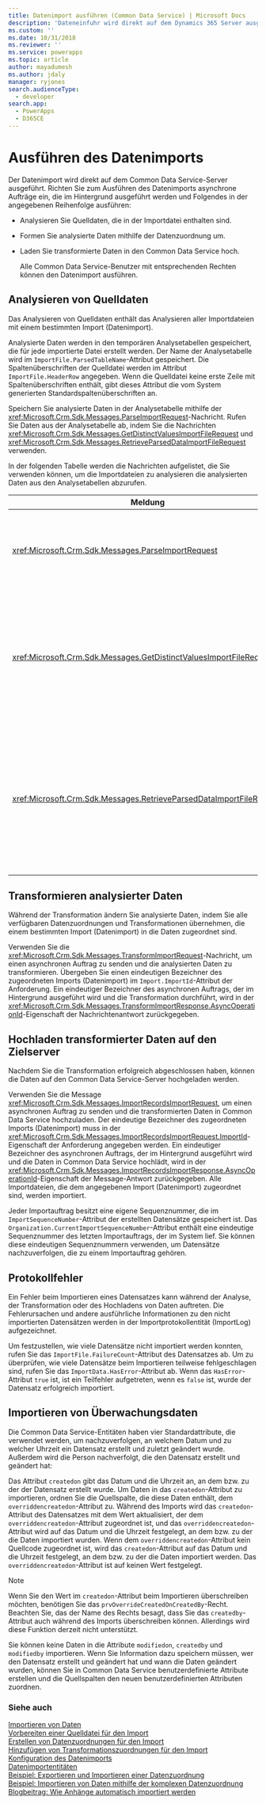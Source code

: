```yaml
---
title: Datenimport ausführen (Common Data Service) | Microsoft Docs
description: 'Dateneinfuhr wird direkt auf dem Dynamics 365 Server ausgeführt und erfordert drei asynchrone Aufträge für das Analysieren, zuordnungsgeführte Transformation und Hochladen.'
ms.custom: ''
ms.date: 10/31/2018
ms.reviewer: ''
ms.service: powerapps
ms.topic: article
author: mayadumesh
ms.author: jdaly
manager: ryjones
search.audienceType:
  - developer
search.app:
  - PowerApps
  - D365CE
---
```

# <a name="run-data-import"></a>Ausführen des Datenimports

Der Datenimport wird direkt auf dem Common Data Service-Server ausgeführt. Richten Sie zum Ausführen des Datenimports asynchrone Aufträge ein, die im Hintergrund ausgeführt werden und Folgendes in der angegebenen Reihenfolge ausführen:  
  
- Analysieren Sie Quelldaten, die in der Importdatei enthalten sind.  
  
- Formen Sie analysierte Daten mithilfe der Datenzuordnung um.  
  
- Laden Sie transformierte Daten in den Common Data Service hoch.  
  
  Alle Common Data Service-Benutzer mit entsprechenden Rechten können den Datenimport ausführen.  
  
<a name="parse"></a>   
## <a name="parse-source-data"></a>Analysieren von Quelldaten  
 Das Analysieren von Quelldaten enthält das Analysieren aller Importdateien mit einem bestimmten Import (Datenimport).  
  
 Analysierte Daten werden in den temporären Analysetabellen gespeichert, die für jede importierte Datei erstellt werden. Der Name der Analysetabelle wird im `ImportFile.ParsedTableName`-Attribut gespeichert. Die Spaltenüberschriften der Quelldatei werden im Attribut `ImportFile.HeaderRow` angegeben. Wenn die Quelldatei keine erste Zeile mit Spaltenüberschriften enthält, gibt dieses Attribut die vom System generierten Standardspaltenüberschriften an.  
  
 Speichern Sie analysierte Daten in der Analysetabelle mithilfe der <xref:Microsoft.Crm.Sdk.Messages.ParseImportRequest>-Nachricht. Rufen Sie Daten aus der Analysetabelle ab, indem Sie die Nachrichten <xref:Microsoft.Crm.Sdk.Messages.GetDistinctValuesImportFileRequest> und <xref:Microsoft.Crm.Sdk.Messages.RetrieveParsedDataImportFileRequest> verwenden.  
  
 In der folgenden Tabelle werden die Nachrichten aufgelistet, die Sie verwenden können, um die Importdateien zu analysieren die analysierten Daten aus den Analysetabellen abzurufen.  
  
|Meldung|Beschreibung|  
|-------------|-----------------|  
|<xref:Microsoft.Crm.Sdk.Messages.ParseImportRequest>|Gibt einen asynchronen Auftrag ein, der alle Importdateien analysiert, die dem angegebenen Import (datenimport) zugeordnet sind. Übergeb Sie die ID des zugehörigen Imports (Datenimport) in die Eigenschaft <xref:Microsoft.Crm.Sdk.Messages.ParseImportRequest.ImportId> dieser Anforderung. Die ID des asynchronen Auftrags, der im Hintergrund ausgeführt wird und das Analysieren von Daten durchführt, die in der <xref:Microsoft.Crm.Sdk.Messages.ParseImportResponse.AsyncOperationId>-Eigenschaft der Nachrichtenantwort zurückgegeben werden.|  
|<xref:Microsoft.Crm.Sdk.Messages.GetDistinctValuesImportFileRequest>|Gibt eindeutige Werte für eine Spalte in der Quelldatei zurück, die Listenwerte enthält. Übergeben Sie die ID der zugehörigen Importdatei in die Eigenschaft <xref:Microsoft.Crm.Sdk.Messages.GetHeaderColumnsImportFileRequest.ImportFileId> dieser Anforderung. Die eindeutigen Werte werden in einem Zeichenfolgenarray in der <xref:Microsoft.Crm.Sdk.Messages.GetDistinctValuesImportFileResponse.Values>-Eigenschaft der Nachrichtenantwort zurückgegeben. Verwenden Sie diese Meldung nur, nachdem Sie eine Analysetabelle erstellt haben, indem Sie die <xref:Microsoft.Crm.Sdk.Messages.ParseImportRequest>-Nachricht verwenden. **Wichtig:** Verwenden Sie diese Meldung nicht, nachdem Sie die Nachricht <xref:Microsoft.Crm.Sdk.Messages.ImportRecordsImportRequest> verwenden. Sie können nicht auf die Analysetabelle zugreifen, nachdem der Importauftrag, der durch die <xref:Microsoft.Crm.Sdk.Messages.ImportRecordsImportRequest>-Nachricht gesendet wurde, abgeschlossen wurde.|  
|<xref:Microsoft.Crm.Sdk.Messages.RetrieveParsedDataImportFileRequest>|Ruft die Daten aus der Analysetabelle ab. Übergeben Sie die ID der zugehörigen Importdatei in die Eigenschaft <xref:Microsoft.Crm.Sdk.Messages.RetrieveParsedDataImportFileRequest.ImportFileId> dieser Anforderung. Die analysierten Daten werden in einem zweidimensionalen Zeichenfolgenarray in der <xref:Microsoft.Crm.Sdk.Messages.RetrieveParsedDataImportFileResponse.Values>-Eigenschaft der Nachrichtenantwort zurückgegeben. Die Daten werden mit derselben Spaltenreihenfolge wie die Spaltenreihenfolge in der Quelldatei zurückgegeben. Verwenden Sie diese Meldung nur, nachdem Sie eine Analysetabelle erstellt haben, indem Sie die <xref:Microsoft.Crm.Sdk.Messages.ParseImportRequest>-Nachricht verwenden. **Wichtig:** Verwenden Sie diese Meldung nicht, nachdem Sie die Nachricht <xref:Microsoft.Crm.Sdk.Messages.ImportRecordsImportRequest> verwenden. Sie können nicht auf die Analysetabelle zugreifen, nachdem der Importauftrag, der durch die `ImportRecordsMessage`-Nachricht gesendet wurde, abgeschlossen wurde.|  
  
<a name="transform"></a>   
## <a name="transform-parsed-data"></a>Transformieren analysierter Daten  
 Während der Transformation ändern Sie analysierte Daten, indem Sie alle verfügbaren Datenzuordnungen und Transformationen übernehmen, die einem bestimmten Import (Datenimport) in die Daten zugeordnet sind.  
  
 Verwenden Sie die <xref:Microsoft.Crm.Sdk.Messages.TransformImportRequest>-Nachricht, um einen asynchronen Auftrag zu senden und die analysierten Daten zu transformieren. Übergeben Sie einen eindeutigen Bezeichner des zugeordneten Imports (Datenimport) im `Import.ImportId`-Attribut der Anforderung. Ein eindeutiger Bezeichner des asynchronen Auftrags, der im Hintergrund ausgeführt wird und die Transformation durchführt, wird in der <xref:Microsoft.Crm.Sdk.Messages.TransformImportResponse.AsyncOperationId>-Eigenschaft der Nachrichtenantwort zurückgegeben.  
  
<a name="upload"></a>   
## <a name="upload-transformed-data-to-the-target-server"></a>Hochladen transformierter Daten auf den Zielserver  
 Nachdem Sie die Transformation erfolgreich abgeschlossen haben, können die Daten auf den Common Data Service-Server hochgeladen werden.  
  
 Verwenden Sie die Message <xref:Microsoft.Crm.Sdk.Messages.ImportRecordsImportRequest>, um einen asynchronen Auftrag zu senden und die transformierten Daten in Common Data Service hochzuladen. Der eindeutige Bezeichner des zugeordneten Imports (Datenimport) muss in der <xref:Microsoft.Crm.Sdk.Messages.ImportRecordsImportRequest.ImportId>-Eigenschaft der Anforderung angegeben werden. Ein eindeutiger Bezeichner des asynchronen Auftrags, der im Hintergrund ausgeführt wird und die Daten in Common Data Service hochlädt, wird in der <xref:Microsoft.Crm.Sdk.Messages.ImportRecordsImportResponse.AsyncOperationId>-Eigenschaft der Message-Antwort zurückgegeben. Alle Importdateien, die dem angegebenen Import (Datenimport) zugeordnet sind, werden importiert.  
  
 Jeder Importauftrag besitzt eine eigene Sequenznummer, die im `ImportSequenceNumber`-Attribut der erstellten Datensätze gespeichert ist. Das `Organization.CurrentImportSequenceNumber`-Attribut enthält eine eindeutige Sequenznummer des letzten Importauftrags, der im System lief. Sie können diese eindeutigen Sequenznummern verwenden, um Datensätze nachzuverfolgen, die zu einem Importauftrag gehören.  
  
<a name="log"></a>   
## <a name="log-failures"></a>Protokollfehler  
 Ein Fehler beim Importieren eines Datensatzes kann während der Analyse, der Transformation oder des Hochladens von Daten auftreten. Die Fehlerursachen und andere ausführliche Informationen zu den nicht importierten Datensätzen werden in der Importprotokollentität (ImportLog) aufgezeichnet.  
  
 Um festzustellen, wie viele Datensätze nicht importiert werden konnten, rufen Sie das `ImportFile.FailureCount`-Attribut des Datensatzes ab. Um zu überprüfen, wie viele Datensätze beim Importieren teilweise fehlgeschlagen sind, rufen Sie das `ImportData.HasError`-Attribut ab. Wenn das `HasError`-Attribut `true` ist, ist ein Teilfehler aufgetreten, wenn es `false` ist, wurde der Datensatz erfolgreich importiert.  
  
<a name="import_audit"></a>   
## <a name="import-auditing-data"></a>Importieren von Überwachungsdaten  
 Die Common Data Service-Entitäten haben vier Standardattribute, die verwendet werden, um nachzuverfolgen, an welchem Datum und zu welcher Uhrzeit ein Datensatz erstellt und zuletzt geändert wurde. Außerdem wird die Person nachverfolgt, die den Datensatz erstellt und geändert hat:  
  
 Das Attribut `createdon` gibt das Datum und die Uhrzeit an, an dem bzw. zu der der Datensatz erstellt wurde. Um Daten in das `createdon`-Attribut zu importieren, ordnen Sie die Quellspalte, die diese Daten enthält, dem `overriddencreatedon`-Attribut zu. Während des Imports wird das `createdon`-Attribut des Datensatzes mit dem Wert aktualisiert, der dem `overriddencreatedon`-Attribut zugeordnet ist, und das `overriddencreatedon`-Attribut wird auf das Datum und die Uhrzeit festgelegt, an dem bzw. zu der die Daten importiert wurden. Wenn dem `overriddencreatedon`-Attribut kein Quellcode zugeordnet ist, wird das `createdon`-Attribut auf das Datum und die Uhrzeit festgelegt, an dem bzw. zu der die Daten importiert werden. Das `overriddencreatedon`-Attribut ist auf keinen Wert festgelegt.  
  
> [!NOTE]
>  Wenn Sie den Wert im `createdon`-Attribut beim Importieren überschreiben möchten, benötigen Sie das `prvOverrideCreatedOnCreatedBy`-Recht. Beachten Sie, das der Name des Rechts besagt, dass Sie das `createdby`-Attribut auch während des Imports überschreiben können. Allerdings wird diese Funktion derzeit nicht unterstützt.  
  
 Sie können keine Daten in die Attribute `modifiedon`, `createdby` und `modifiedby` importieren. Wenn Sie Information dazu speichern müssen, wer den Datensatz erstellt und geändert hat und wann die Daten geändert wurden, können Sie in Common Data Service benutzerdefinierte Attribute erstellen und die Quellspalten den neuen benutzerdefinierten Attributen zuordnen.  
  
### <a name="see-also"></a>Siehe auch

[Importieren von Daten](import-data.md)<br />
[Vorbereiten einer Quelldatei für den Import](prepare-source-files-import.md)<br />
[Erstellen von Datenzuordnungen für den Import](create-data-maps-for-import.md)<br />
[Hinzufügen von Transformationszuordnungen für den Import](add-transformation-mappings-import.md)<br />
[Konfiguration des Datenimports](configure-data-import.md)<br />
[Datenimportentitäten](data-import-entities.md)<br />
[Beispiel: Exportieren und Importieren einer Datenzuordnung](org-service/samples/export-import-data-map.md)<br />
[Beispiel: Importieren von Daten mithilfe der komplexen Datenzuordnung](org-service/samples/import-data-complex-data-map.md)<br />
[Blogbeitrag: Wie Anhänge automatisch importiert werden](http://blogs.msdn.com/b/crm/archive/2012/08/06/how-to-import-attachments-programmatically.aspx) 